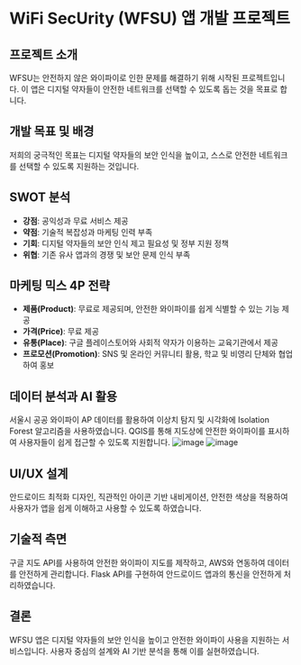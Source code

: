# WiFi SecUrity (WFSU) 앱 개발 프로젝트

## 프로젝트 소개

WFSU는 안전하지 않은 와이파이로 인한 문제를 해결하기 위해 시작된 프로젝트입니다. 이 앱은 디지털 약자들이 안전한 네트워크를 선택할 수 있도록 돕는 것을 목표로 합니다.

## 개발 목표 및 배경

저희의 궁극적인 목표는 디지털 약자들의 보안 인식을 높이고, 스스로 안전한 네트워크를 선택할 수 있도록 지원하는 것입니다.

## SWOT 분석

- **강점**: 공익성과 무료 서비스 제공
- **약점**: 기술적 복잡성과 마케팅 인력 부족
- **기회**: 디지털 약자들의 보안 인식 제고 필요성 및 정부 지원 정책
- **위협**: 기존 유사 앱과의 경쟁 및 보안 문제 인식 부족

## 마케팅 믹스 4P 전략

- **제품(Product)**: 무료로 제공되며, 안전한 와이파이를 쉽게 식별할 수 있는 기능 제공
- **가격(Price)**: 무료 제공
- **유통(Place)**: 구글 플레이스토어와 사회적 약자가 이용하는 교육기관에서 제공
- **프로모션(Promotion)**: SNS 및 온라인 커뮤니티 활용, 학교 및 비영리 단체와 협업하여 홍보

## 데이터 분석과 AI 활용

서울시 공공 와이파이 AP 데이터를 활용하여 이상치 탐지 및 시각화에 Isolation Forest 알고리즘을 사용하였습니다. QGIS를 통해 지도상에 안전한 와이파이를 표시하여 사용자들이 쉽게 접근할 수 있도록 지원합니다.
![image](https://github.com/user-attachments/assets/4c000594-ec7d-4122-963d-1f94f1c4c1cf)
![image](https://github.com/user-attachments/assets/045f20c8-7f93-44d4-82d0-6ad64a01609e)



## UI/UX 설계

안드로이드 최적화 디자인, 직관적인 아이콘 기반 내비게이션, 안전한 색상을 적용하여 사용자가 앱을 쉽게 이해하고 사용할 수 있도록 하였습니다.

## 기술적 측면

구글 지도 API를 사용하여 안전한 와이파이 지도를 제작하고, AWS와 연동하여 데이터를 안전하게 관리합니다. Flask API를 구현하여 안드로이드 앱과의 통신을 안전하게 처리하였습니다.

## 결론

WFSU 앱은 디지털 약자들의 보안 인식을 높이고 안전한 와이파이 사용을 지원하는 서비스입니다. 사용자 중심의 설계와 AI 기반 분석을 통해 이를 실현하였습니다.
